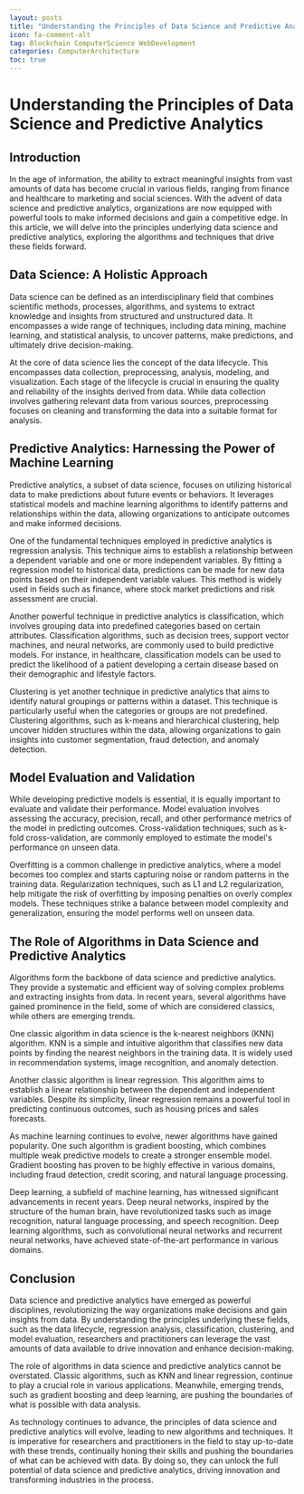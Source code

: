 ```yaml
---
layout: posts
title: "Understanding the Principles of Data Science and Predictive Analytics"
icon: fa-comment-alt
tag: Blockchain ComputerScience WebDevelopment
categories: ComputerArchitecture
toc: true
---
```



# Understanding the Principles of Data Science and Predictive Analytics

## Introduction

In the age of information, the ability to extract meaningful insights from vast amounts of data has become crucial in various fields, ranging from finance and healthcare to marketing and social sciences. With the advent of data science and predictive analytics, organizations are now equipped with powerful tools to make informed decisions and gain a competitive edge. In this article, we will delve into the principles underlying data science and predictive analytics, exploring the algorithms and techniques that drive these fields forward.

## Data Science: A Holistic Approach

Data science can be defined as an interdisciplinary field that combines scientific methods, processes, algorithms, and systems to extract knowledge and insights from structured and unstructured data. It encompasses a wide range of techniques, including data mining, machine learning, and statistical analysis, to uncover patterns, make predictions, and ultimately drive decision-making.

At the core of data science lies the concept of the data lifecycle. This encompasses data collection, preprocessing, analysis, modeling, and visualization. Each stage of the lifecycle is crucial in ensuring the quality and reliability of the insights derived from data. While data collection involves gathering relevant data from various sources, preprocessing focuses on cleaning and transforming the data into a suitable format for analysis.

## Predictive Analytics: Harnessing the Power of Machine Learning

Predictive analytics, a subset of data science, focuses on utilizing historical data to make predictions about future events or behaviors. It leverages statistical models and machine learning algorithms to identify patterns and relationships within the data, allowing organizations to anticipate outcomes and make informed decisions.

One of the fundamental techniques employed in predictive analytics is regression analysis. This technique aims to establish a relationship between a dependent variable and one or more independent variables. By fitting a regression model to historical data, predictions can be made for new data points based on their independent variable values. This method is widely used in fields such as finance, where stock market predictions and risk assessment are crucial.

Another powerful technique in predictive analytics is classification, which involves grouping data into predefined categories based on certain attributes. Classification algorithms, such as decision trees, support vector machines, and neural networks, are commonly used to build predictive models. For instance, in healthcare, classification models can be used to predict the likelihood of a patient developing a certain disease based on their demographic and lifestyle factors.

Clustering is yet another technique in predictive analytics that aims to identify natural groupings or patterns within a dataset. This technique is particularly useful when the categories or groups are not predefined. Clustering algorithms, such as k-means and hierarchical clustering, help uncover hidden structures within the data, allowing organizations to gain insights into customer segmentation, fraud detection, and anomaly detection.

## Model Evaluation and Validation

While developing predictive models is essential, it is equally important to evaluate and validate their performance. Model evaluation involves assessing the accuracy, precision, recall, and other performance metrics of the model in predicting outcomes. Cross-validation techniques, such as k-fold cross-validation, are commonly employed to estimate the model's performance on unseen data.

Overfitting is a common challenge in predictive analytics, where a model becomes too complex and starts capturing noise or random patterns in the training data. Regularization techniques, such as L1 and L2 regularization, help mitigate the risk of overfitting by imposing penalties on overly complex models. These techniques strike a balance between model complexity and generalization, ensuring the model performs well on unseen data.

## The Role of Algorithms in Data Science and Predictive Analytics

Algorithms form the backbone of data science and predictive analytics. They provide a systematic and efficient way of solving complex problems and extracting insights from data. In recent years, several algorithms have gained prominence in the field, some of which are considered classics, while others are emerging trends.

One classic algorithm in data science is the k-nearest neighbors (KNN) algorithm. KNN is a simple and intuitive algorithm that classifies new data points by finding the nearest neighbors in the training data. It is widely used in recommendation systems, image recognition, and anomaly detection.

Another classic algorithm is linear regression. This algorithm aims to establish a linear relationship between the dependent and independent variables. Despite its simplicity, linear regression remains a powerful tool in predicting continuous outcomes, such as housing prices and sales forecasts.

As machine learning continues to evolve, newer algorithms have gained popularity. One such algorithm is gradient boosting, which combines multiple weak predictive models to create a stronger ensemble model. Gradient boosting has proven to be highly effective in various domains, including fraud detection, credit scoring, and natural language processing.

Deep learning, a subfield of machine learning, has witnessed significant advancements in recent years. Deep neural networks, inspired by the structure of the human brain, have revolutionized tasks such as image recognition, natural language processing, and speech recognition. Deep learning algorithms, such as convolutional neural networks and recurrent neural networks, have achieved state-of-the-art performance in various domains.

## Conclusion

Data science and predictive analytics have emerged as powerful disciplines, revolutionizing the way organizations make decisions and gain insights from data. By understanding the principles underlying these fields, such as the data lifecycle, regression analysis, classification, clustering, and model evaluation, researchers and practitioners can leverage the vast amounts of data available to drive innovation and enhance decision-making.

The role of algorithms in data science and predictive analytics cannot be overstated. Classic algorithms, such as KNN and linear regression, continue to play a crucial role in various applications. Meanwhile, emerging trends, such as gradient boosting and deep learning, are pushing the boundaries of what is possible with data analysis.

As technology continues to advance, the principles of data science and predictive analytics will evolve, leading to new algorithms and techniques. It is imperative for researchers and practitioners in the field to stay up-to-date with these trends, continually honing their skills and pushing the boundaries of what can be achieved with data. By doing so, they can unlock the full potential of data science and predictive analytics, driving innovation and transforming industries in the process.